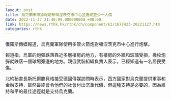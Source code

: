 ```yaml
---
layout: post
title: 烏克蘭軍隊據報炮擊頓涅茨克市中心並造成至少一人傷
date: 2022-11-27 21:40:09.000000000 +08:00
link: https://news.rthk.hk/rthk/ch/component/k2/1677423-20221127.htm
categories: rthk
---
```


俄羅斯傳媒報道，烏克蘭軍隊使用多管火箭炮對頓涅茨克市中心進行炮擊。

報道指，烏軍的炮彈跌落靠近多層樓房的地方，有樓房的外牆和玻璃受損，幾枚炮彈就跌落一個球場旁邊的地方。親俄武裝組織負責人表示，已經知道有一名居民受傷。

北約秘書長斯托爾滕貝格接受德國傳媒訪問時表示，西方國家對烏克蘭提供軍事和金融支持，雖然最終會令他們的社會付出沉重代價，但這種支持是必要的，因為維持和平的最佳途徑就是支持烏克蘭。
